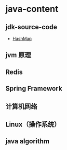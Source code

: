 # java-content
## jdk-source-code
- [HashMap](jdk-source-code/HashMap.md)

## jvm 原理

## Redis

## Spring Framework

## 计算机网络

## Linux（操作系统）

## java algorithm